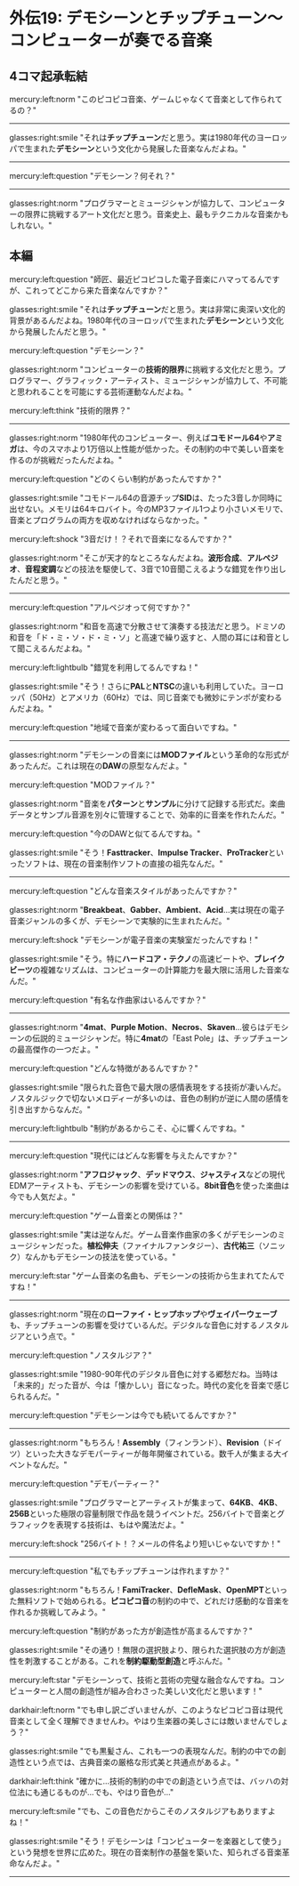 # 外伝19: デモシーンとチップチューン〜コンピューターが奏でる音楽

## 4コマ起承転結

mercury:left:norm "このピコピコ音楽、ゲームじゃなくて音楽として作られてるの？"

---

glasses:right:smile "それは**チップチューン**だと思う。実は1980年代のヨーロッパで生まれた**デモシーン**という文化から発展した音楽なんだよね。"

---

mercury:left:question "デモシーン？何それ？"

---

glasses:right:norm "プログラマーとミュージシャンが協力して、コンピューターの限界に挑戦するアート文化だと思う。音楽史上、最もテクニカルな音楽かもしれない。"

## 本編

mercury:left:question "師匠、最近ピコピコした電子音楽にハマってるんですが、これってどこから来た音楽なんですか？"

glasses:right:smile "それは**チップチューン**だと思う。実は非常に奥深い文化的背景があるんだよね。1980年代のヨーロッパで生まれた**デモシーン**という文化から発展したんだと思う。"

mercury:left:question "デモシーン？"

glasses:right:norm "コンピューターの**技術的限界**に挑戦する文化だと思う。プログラマー、グラフィック・アーティスト、ミュージシャンが協力して、不可能と思われることを可能にする芸術運動なんだよね。"

mercury:left:think "技術的限界？"

---

glasses:right:norm "1980年代のコンピューター、例えば**コモドール64**や**アミガ**は、今のスマホより1万倍以上性能が低かった。その制約の中で美しい音楽を作るのが挑戦だったんだよね。"

mercury:left:question "どのくらい制約があったんですか？"

glasses:right:smile "コモドール64の音源チップ**SID**は、たった3音しか同時に出せない。メモリは64キロバイト。今のMP3ファイル1つより小さいメモリで、音楽とプログラムの両方を収めなければならなかった。"

mercury:left:shock "3音だけ！？それで音楽になるんですか？"

glasses:right:norm "そこが天才的なところなんだよね。**波形合成**、**アルペジオ**、**音程変調**などの技法を駆使して、3音で10音聞こえるような錯覚を作り出したんだと思う。"

---

mercury:left:question "アルペジオって何ですか？"

glasses:right:norm "和音を高速で分散させて演奏する技法だと思う。ドミソの和音を「ド・ミ・ソ・ド・ミ・ソ」と高速で繰り返すと、人間の耳には和音として聞こえるんだよね。"

mercury:left:lightbulb "錯覚を利用してるんですね！"

glasses:right:smile "そう！さらに**PAL**と**NTSC**の違いも利用していた。ヨーロッパ（50Hz）とアメリカ（60Hz）では、同じ音楽でも微妙にテンポが変わるんだよね。"

mercury:left:question "地域で音楽が変わるって面白いですね。"

---

glasses:right:norm "デモシーンの音楽には**MODファイル**という革命的な形式があったんだ。これは現在の**DAW**の原型なんだよ。"

mercury:left:question "MODファイル？"

glasses:right:norm "音楽を**パターン**と**サンプル**に分けて記録する形式だ。楽曲データとサンプル音源を別々に管理することで、効率的に音楽を作れたんだ。"

mercury:left:question "今のDAWと似てるんですね。"

glasses:right:smile "そう！**Fasttracker**、**Impulse Tracker**、**ProTracker**といったソフトは、現在の音楽制作ソフトの直接の祖先なんだ。"

---

mercury:left:question "どんな音楽スタイルがあったんですか？"

glasses:right:norm "**Breakbeat**、**Gabber**、**Ambient**、**Acid**...実は現在の電子音楽ジャンルの多くが、デモシーンで実験的に生まれたんだ。"

mercury:left:shock "デモシーンが電子音楽の実験室だったんですね！"

glasses:right:smile "そう。特に**ハードコア・テクノ**の高速ビートや、**ブレイクビーツ**の複雑なリズムは、コンピューターの計算能力を最大限に活用した音楽なんだ。"

mercury:left:question "有名な作曲家はいるんですか？"

---

glasses:right:norm "**4mat**、**Purple Motion**、**Necros**、**Skaven**...彼らはデモシーンの伝説的ミュージシャンだ。特に**4mat**の「East Pole」は、チップチューンの最高傑作の一つだよ。"

mercury:left:question "どんな特徴があるんですか？"

glasses:right:smile "限られた音色で最大限の感情表現をする技術が凄いんだ。ノスタルジックで切ないメロディーが多いのは、音色の制約が逆に人間の感情を引き出すからなんだ。"

mercury:left:lightbulb "制約があるからこそ、心に響くんですね。"

---

mercury:left:question "現代にはどんな影響を与えたんですか？"

glasses:right:norm "**アフロジャック**、**デッドマウス**、**ジャスティス**などの現代EDMアーティストも、デモシーンの影響を受けている。**8bit音色**を使った楽曲は今でも人気だよ。"

mercury:left:question "ゲーム音楽との関係は？"

glasses:right:smile "実は逆なんだ。ゲーム音楽作曲家の多くがデモシーンのミュージシャンだった。**植松伸夫**（ファイナルファンタジー）、**古代祐三**（ソニック）なんかもデモシーンの技法を使っている。"

mercury:left:star "ゲーム音楽の名曲も、デモシーンの技術から生まれてたんですね！"

---

glasses:right:norm "現在の**ローファイ・ヒップホップ**や**ヴェイパーウェーブ**も、チップチューンの影響を受けているんだ。デジタルな音色に対するノスタルジアという点で。"

mercury:left:question "ノスタルジア？"

glasses:right:smile "1980-90年代のデジタル音色に対する郷愁だね。当時は「未来的」だった音が、今は「懐かしい」音になった。時代の変化を音楽で感じられるんだ。"

mercury:left:question "デモシーンは今でも続いてるんですか？"

---

glasses:right:norm "もちろん！**Assembly**（フィンランド）、**Revision**（ドイツ）といった大きなデモパーティーが毎年開催されている。数千人が集まる大イベントなんだ。"

mercury:left:question "デモパーティー？"

glasses:right:smile "プログラマーとアーティストが集まって、**64KB**、**4KB**、**256B**といった極限の容量制限で作品を競うイベントだ。256バイトで音楽とグラフィックを表現する技術は、もはや魔法だよ。"

mercury:left:shock "256バイト！？メールの件名より短いじゃないですか！"

---

mercury:left:question "私でもチップチューンは作れますか？"

glasses:right:norm "もちろん！**FamiTracker**、**DefleMask**、**OpenMPT**といった無料ソフトで始められる。**ピコピコ音**の制約の中で、どれだけ感動的な音楽を作れるか挑戦してみよう。"

mercury:left:question "制約があった方が創造性が高まるんですか？"

glasses:right:smile "その通り！無限の選択肢より、限られた選択肢の方が創造性を刺激することがある。これを**制約駆動型創造**と呼ぶんだ。"

mercury:left:star "デモシーンって、技術と芸術の完璧な融合なんですね。コンピューターと人間の創造性が組み合わさった美しい文化だと思います！"

darkhair:left:norm "でも申し訳ございませんが、このようなピコピコ音は現代音楽として全く理解できませんわ。やはり生楽器の美しさには敵いませんでしょう？"

glasses:right:smile "でも黒髪さん、これも一つの表現なんだ。制約の中での創造性という点では、古典音楽の厳格な形式美と共通点があるよ。"

darkhair:left:think "確かに...技術的制約の中での創造という点では、バッハの対位法にも通じるものが...でも、やはり音色が..."

mercury:left:smile "でも、この音色だからこそのノスタルジアもありますよね！"

glasses:right:smile "そう！デモシーンは「コンピューターを楽器として使う」という発想を世界に広めた。現在の音楽制作の基盤を築いた、知られざる音楽革命なんだよ。"

---

